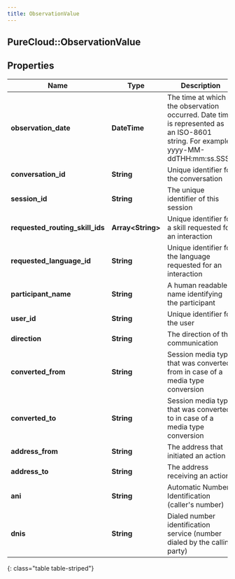 ```yaml
---
title: ObservationValue
---
```

## PureCloud::ObservationValue

## Properties

|Name | Type | Description | Notes|
|------------ | ------------- | ------------- | -------------|
| **observation_date** | **DateTime** | The time at which the observation occurred. Date time is represented as an ISO-8601 string. For example: yyyy-MM-ddTHH:mm:ss.SSSZ | |
| **conversation_id** | **String** | Unique identifier for the conversation | [optional] |
| **session_id** | **String** | The unique identifier of this session | [optional] |
| **requested_routing_skill_ids** | **Array&lt;String&gt;** | Unique identifier for a skill requested for an interaction | [optional] |
| **requested_language_id** | **String** | Unique identifier for the language requested for an interaction | [optional] |
| **participant_name** | **String** | A human readable name identifying the participant | [optional] |
| **user_id** | **String** | Unique identifier for the user | [optional] |
| **direction** | **String** | The direction of the communication | [optional] |
| **converted_from** | **String** | Session media type that was converted from in case of a media type conversion | [optional] |
| **converted_to** | **String** | Session media type that was converted to in case of a media type conversion | [optional] |
| **address_from** | **String** | The address that initiated an action | [optional] |
| **address_to** | **String** | The address receiving an action | [optional] |
| **ani** | **String** | Automatic Number Identification (caller&#39;s number) | [optional] |
| **dnis** | **String** | Dialed number identification service (number dialed by the calling party) | [optional] |
{: class="table table-striped"}


